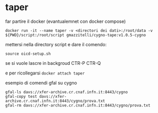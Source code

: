 # taper
far partire il docker (evantualemnet con docker compose)
```
docker run -it --name taper -v <directori dei dati>:/root/data -v ${PWD}/script:/root/script gmazzitelli/cygno-tape:v1.0.5-cygno
```
mettersi nella directory script e dare il comendo:
```
source oicd-setup.sh
```
se si vuole lascre in backgroud CTR-P CTR-Q

e per ricollegarsi ```docker attach taper```

esempio di comendi gfal su cygno
```
gfal-ls davs://xfer-archive.cr.cnaf.infn.it:8443/cygno
gfal-copy test davs://xfer-archive.cr.cnaf.infn.it:8443/cygno/prova.txt
gfal-rm davs://xfer-archive.cr.cnaf.infn.it:8443/cygno/prova.txt
```

